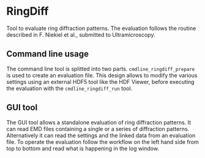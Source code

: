# RingDiff

Tool to evaluate ring diffraction patterns. The evaluation follows the routine described in F. Niekiel et al., submitted to Ultramicroscopy.

## Command line usage

The command line tool is splitted into two parts. `cmdline_ringdiff_prepare` is used to create an evaluation file. This design allows to modify the various settings using an external HDF5 tool like the HDF Viewer, before executing the evaluation with the `cmdline_ringdiff_run` tool.

## GUI tool

The GUI tool allows a standalone evaluation of ring diffraction patterns. It can read EMD files containing a single or a series of diffraction patterns. Alternatively it can read the settings and the linked data from an evaluation file. To operate the evaluation follow the workflow on the left hand side from top to bottom and read what is happening in the log window.
